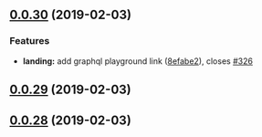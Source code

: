 ## [0.0.30](https://github.com/doomsower/whitewater/compare/@whitewater-guide/landing@0.0.29...@whitewater-guide/landing@0.0.30) (2019-02-03)

### Features

- **landing:** add graphql playground link ([8efabe2](https://github.com/doomsower/whitewater/commit/8efabe2)), closes [#326](https://github.com/doomsower/whitewater/issues/326)

## [0.0.29](https://github.com/doomsower/whitewater/compare/@whitewater-guide/landing@0.0.28...@whitewater-guide/landing@0.0.29) (2019-02-03)

## [0.0.28](https://github.com/doomsower/whitewater/compare/@whitewater-guide/landing@0.0.28...@whitewater-guide/landing@0.0.28) (2019-02-03)

